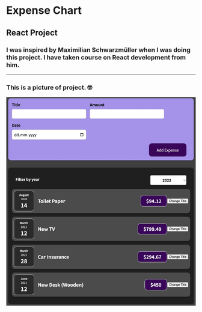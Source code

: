 # Expense Chart
## React Project

### I was inspired by Maximilian Schwarzmüller when I was doing this project. I have taken course on React development from him.
___

### This is a picture of project. 🤓

![ScreenShot](sc.jpg)

